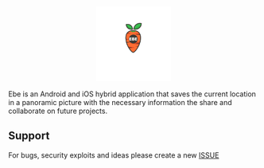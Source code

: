 <div align="center">
  <img src="https://github.com/schnipdip/EBE/blob/main/EBE.png" width="150" height="150" /> 
</div>


Ebe is an Android and iOS hybrid application that saves the current location in a panoramic picture with the necessary information the share and collaborate on future projects.

## Support
For bugs, security exploits and ideas please create a new [ISSUE]

[ISSUE]: https://github.com/schnipdip/EBE/issues
